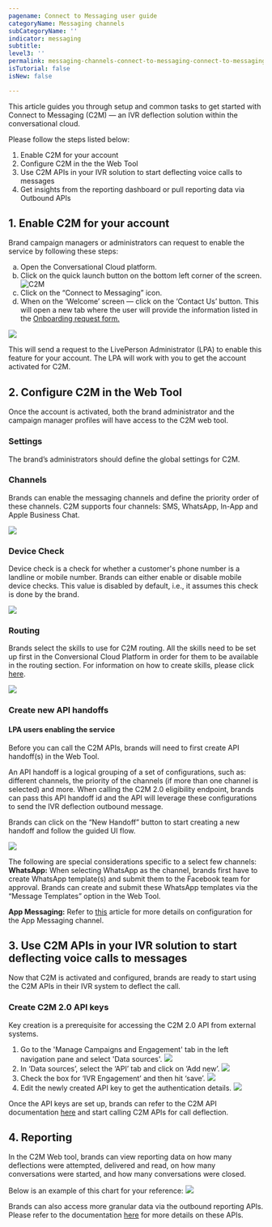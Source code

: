 ```yaml
---
pagename: Connect to Messaging user guide 
categoryName: Messaging channels
subCategoryName: ''
indicator: messaging
subtitle: 
level3: ''
permalink: messaging-channels-connect-to-messaging-connect-to-messaging-user-guide.html
isTutorial: false
isNew: false

---
```


This article guides you through setup and common tasks to get started with Connect to Messaging (C2M) — an IVR deflection solution within the conversational cloud. 

Please follow the steps listed below:
1. Enable C2M for your account
2. Configure C2M in the the Web Tool 
3. Use C2M APIs in your IVR solution to start deflecting voice calls to messages
4. Get insights from the reporting dashboard or pull reporting data via Outbound APIs


## 1. Enable C2M for your account
Brand campaign managers or administrators can request to enable the service by following these steps:
<div><ol type="a">
  <li>Open the Conversational Cloud platform.</li>
  <li>Click on the quick launch button on the bottom left corner of the screen. 
  <img src="/img/c2m_user_guide_1.png" alt="C2M"/> </li> 
  <li>Click on the “Connect to Messaging” icon.</li>
  <li>When on the ‘Welcome’ screen — click on the ‘Contact Us’ button. This will open a new tab where the user will provide the information listed in the <a href="https://docs.google.com/forms/d/e/1FAIpQLScTClhEWoHlQ0gvz3d51RowfBFaA2fjude9WQrI5kECk3KMgA/viewform" target="_blank">Onboarding request form.</a></li>
</ol></div>

![](img/c2m_user_guide_2.png)

This will send a request to the LivePerson Administrator (LPA) to enable this feature for your account. The LPA will work with you to get the account activated for C2M. 


## 2. Configure C2M in the Web Tool 
Once the account is activated, both the brand administrator and the campaign manager profiles will have access to the C2M web tool. 

### Settings
The brand’s administrators should define the global settings for C2M.

### Channels
Brands can enable the messaging channels and define the priority order of these channels. C2M supports four channels: SMS, WhatsApp, In-App and Apple Business Chat.

![](img/c2m_user_guide_3.png)

### Device Check
Device check is a check for whether a customer's phone number is a landline or mobile number. Brands can either enable or disable mobile device checks. This value is disabled by default, i.e., it assumes this check is done by the brand.

![](img/c2m_user_guide_4.png)

### Routing
Brands select the skills to use for C2M routing. All the skills need to be set up first in the Conversional Cloud Platform in order for them to be available in the routing section. For information on how to create skills, please click [here](https://knowledge.liveperson.com/admin-settings-skills-groups-connect-visitors-to-agents-by-skills.html). 

![](img/c2m_user_guide_5.png)

### Create new API handoffs
#### LPA users enabling the service
Before you can call the C2M APIs, brands will need to first create API handoff(s) in the Web Tool. 

An API handoff is a logical grouping of a set of configurations, such as: different channels, the priority of the channels (if more than one channel is selected) and more. When calling the C2M 2.0 eligibility endpoint, brands can pass this API handoff id and the API will leverage these configurations to send the IVR deflection outbound message.

Brands can click on the “New Handoff” button to start creating a new handoff and follow the guided UI flow.

![](img/c2m_user_guide_6.png)

The following are special considerations specific to a select few channels:
**WhatsApp:** When selecting WhatsApp as the channel, brands first have to create WhatsApp template(s) and submit them to the Facebook team for approval. Brands can create and submit these WhatsApp templates via the “Message Templates” option in the Web Tool. 

**App Messaging:** Refer to [this](https://knowledge.liveperson.com/messaging-channels-connect-to-messaging-connect-to-app-messaging.html) article for more details on configuration for the App Messaging channel.

## 3. Use C2M APIs in your IVR solution to start deflecting voice calls to messages
Now that C2M is activated and configured, brands are ready to start using the C2M APIs in their IVR system to deflect the call.

### Create C2M 2.0 API keys
Key creation is a prerequisite for accessing the C2M 2.0 API from external systems. 

1. Go to the 'Manage Campaigns and Engagement' tab in the left navigation pane and select 'Data sources'. 
![](img/c2m_user_guide_7.png)
2. In ‘Data sources’, select the ‘API’ tab and click on ‘Add new’.
![](img/c2m_user_guide_8.png)
3. Check the box for ‘IVR Engagement’ and then hit ‘save’.
![](img/c2m_user_guide_9.png)
4. Edit the newly created API key to get the authentication details.
![](img/c2m_user_guide_10.png)

Once the API keys are set up, brands can refer to the C2M API documentation [here](https://developers.liveperson.com/connect-to-messaging-api.html) and start calling C2M APIs for call deflection.

## 4. Reporting
In the C2M Web tool, brands can view reporting data on how many deflections were attempted, delivered and read, on how many conversations were started, and how many conversations were closed. 

Below is an example of this chart for your reference:
![](img/c2m_user_guide_11.png)

Brands can also access more granular data via the outbound reporting APIs. Please refer to the documentation [here](https://developers.liveperson.com/outbound-reporting-api-overview.html) for more details on these APIs. 